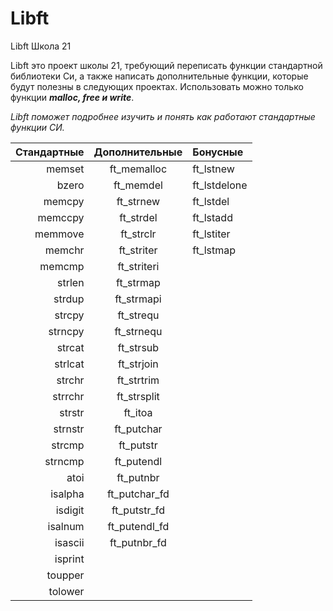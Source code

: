 # Libft
Libft Школа 21

Libft это проект школы 21, требующий переписать функции стандартной библиотеки Си, а также написать дополнительные функции, которые будут полезны в следующих проектах. Использовать можно только функции ***malloc, free и write***.

_Libft поможет подробнее изучить и понять как работают стандартные функции СИ._

| Стандартные | Дополнительные | Бонусные|
|----:|:----:|:----------|
|memset	|ft_memalloc	|ft_lstnew
|bzero	|ft_memdel	|ft_lstdelone
|memcpy	|ft_strnew	|ft_lstdel
|memccpy	|ft_strdel	|ft_lstadd
|memmove	|ft_strclr	|ft_lstiter
|memchr	|ft_striter	|ft_lstmap
|memcmp	|ft_striteri	 
|strlen	|ft_strmap	 
|strdup	|ft_strmapi	 
|strcpy	|ft_strequ	 
|strncpy	|ft_strnequ	 
|strcat	|ft_strsub	 
|strlcat	|ft_strjoin	 
|strchr	|ft_strtrim	 
|strrchr	|ft_strsplit	 
|strstr	|ft_itoa	 
|strnstr	|ft_putchar	 
|strcmp	|ft_putstr	 
|strncmp	|ft_putendl	 
|atoi	|ft_putnbr	 
|isalpha	|ft_putchar_fd	 
|isdigit	|ft_putstr_fd	 
|isalnum	|ft_putendl_fd	 
|isascii	|ft_putnbr_fd	 
|isprint	 	 
|toupper	 	 
|tolower	 	 





